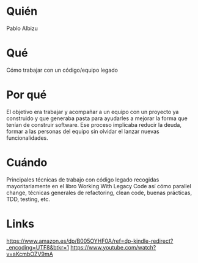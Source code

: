# Quién
Pablo Albizu

# Qué
Cómo trabajar con un código/equipo legado

# Por qué
El objetivo era trabajar y acompañar a un equipo con un proyecto ya construido y que generaba pasta para ayudarles a mejorar la forma que tenían de construir software. Ese proceso implicaba reducir la deuda, formar a las personas del equipo sin olvidar el lanzar nuevas funcionalidades.

# Cuándo
Principales técnicas de trabajo con código legado recogidas mayoritariamente en el libro Working With Legacy Code así cómo parallel change, técnicas generales de refactoring, clean code, buenas prácticas, TDD, testing, etc.

# Links
https://www.amazon.es/dp/B005OYHF0A/ref=dp-kindle-redirect?_encoding=UTF8&btkr=1
https://www.youtube.com/watch?v=aKcmbOZV9mA
